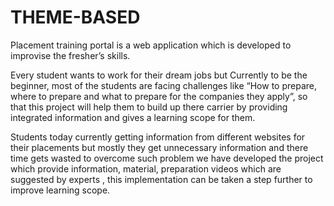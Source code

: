 # THEME-BASED
Placement training portal is a web application which is developed to improvise the fresher’s skills.

   Every student wants to work for their dream jobs but Currently to be the beginner, most of 
the students are facing challenges like “How to prepare, where to prepare and what to prepare 
for the companies they apply”, so that this project will help them to build up there carrier by 
providing integrated information and gives a learning scope for them.

   Students today currently getting information from different websites for their placements but 
mostly they get unnecessary information and there time gets wasted to overcome such 
problem we have developed the project which provide information, material, preparation 
videos which are suggested by experts , this implementation can be taken a step further to 
improve learning scope.


